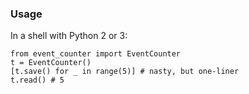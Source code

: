 ### Usage

In a shell with Python 2 or 3:

```
from event_counter import EventCounter
t = EventCounter()
[t.save() for _ in range(5)] # nasty, but one-liner
t.read() # 5
```
